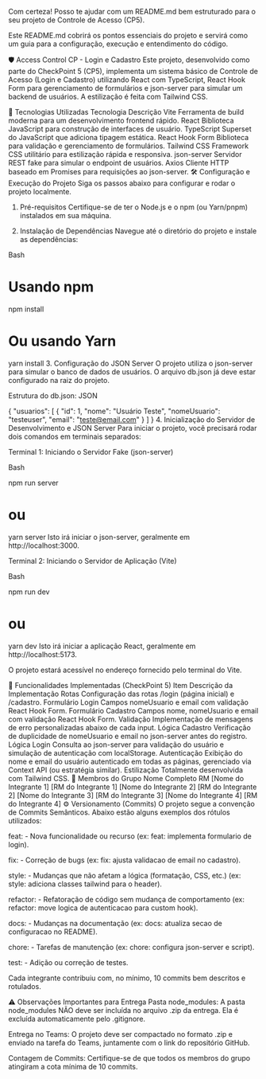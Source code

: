 Com certeza! Posso te ajudar com um README.md bem estruturado para o seu projeto de Controle de Acesso (CP5).

Este README.md cobrirá os pontos essenciais do projeto e servirá como um guia para a configuração, execução e entendimento do código.

🛡️ Access Control CP - Login e Cadastro
Este projeto, desenvolvido como parte do CheckPoint 5 (CP5), implementa um sistema básico de Controle de Acesso (Login e Cadastro) utilizando React com TypeScript, React Hook Form para gerenciamento de formulários e json-server para simular um backend de usuários. A estilização é feita com Tailwind CSS.

🚀 Tecnologias Utilizadas
Tecnologia	Descrição
Vite	Ferramenta de build moderna para um desenvolvimento frontend rápido.
React	Biblioteca JavaScript para construção de interfaces de usuário.
TypeScript	Superset do JavaScript que adiciona tipagem estática.
React Hook Form	Biblioteca para validação e gerenciamento de formulários.
Tailwind CSS	Framework CSS utilitário para estilização rápida e responsiva.
json-server	Servidor REST fake para simular o endpoint de usuários.
Axios	Cliente HTTP baseado em Promises para requisições ao json-server.
🛠️ Configuração e Execução do Projeto
Siga os passos abaixo para configurar e rodar o projeto localmente.

1. Pré-requisitos
Certifique-se de ter o Node.js e o npm (ou Yarn/pnpm) instalados em sua máquina.

2. Instalação de Dependências
Navegue até o diretório do projeto e instale as dependências:

Bash

# Usando npm
npm install

# Ou usando Yarn
yarn install
3. Configuração do JSON Server
O projeto utiliza o json-server para simular o banco de dados de usuários. O arquivo db.json já deve estar configurado na raiz do projeto.

Estrutura do db.json:
JSON

{
  "usuarios": [
    {
      "id": 1,
      "nome": "Usuário Teste",
      "nomeUsuario": "testeuser",
      "email": "teste@email.com"
    }
  ]
}
4. Inicialização do Servidor de Desenvolvimento e JSON Server
Para iniciar o projeto, você precisará rodar dois comandos em terminais separados:

Terminal 1: Iniciando o Servidor Fake (json-server)

Bash

npm run server
# ou
yarn server
Isto irá iniciar o json-server, geralmente em http://localhost:3000.

Terminal 2: Iniciando o Servidor de Aplicação (Vite)

Bash

npm run dev
# ou
yarn dev
Isto irá iniciar a aplicação React, geralmente em http://localhost:5173.

O projeto estará acessível no endereço fornecido pelo terminal do Vite.

🔑 Funcionalidades Implementadas (CheckPoint 5)
Item	Descrição da Implementação
Rotas	Configuração das rotas /login (página inicial) e /cadastro.
Formulário Login	Campos nomeUsuario e email com validação React Hook Form.
Formulário Cadastro	Campos nome, nomeUsuario e email com validação React Hook Form.
Validação	Implementação de mensagens de erro personalizadas abaixo de cada input.
Lógica Cadastro	Verificação de duplicidade de nomeUsuario e email no json-server antes do registro.
Lógica Login	Consulta ao json-server para validação do usuário e simulação de autenticação com localStorage.
Autenticação	Exibição do nome e email do usuário autenticado em todas as páginas, gerenciado via Context API (ou estratégia similar).
Estilização	Totalmente desenvolvida com Tailwind CSS.
👥 Membros do Grupo
Nome Completo	RM
[Nome do Integrante 1]	[RM do Integrante 1]
[Nome do Integrante 2]	[RM do Integrante 2]
[Nome do Integrante 3]	[RM do Integrante 3]
[Nome do Integrante 4]	[RM do Integrante 4]
⚙️ Versionamento (Commits)
O projeto segue a convenção de Commits Semânticos. Abaixo estão alguns exemplos dos rótulos utilizados:

feat: - Nova funcionalidade ou recurso (ex: feat: implementa formulario de login).

fix: - Correção de bugs (ex: fix: ajusta validacao de email no cadastro).

style: - Mudanças que não afetam a lógica (formatação, CSS, etc.) (ex: style: adiciona classes tailwind para o header).

refactor: - Refatoração de código sem mudança de comportamento (ex: refactor: move logica de autenticacao para custom hook).

docs: - Mudanças na documentação (ex: docs: atualiza secao de configuracao no README).

chore: - Tarefas de manutenção (ex: chore: configura json-server e script).

test: - Adição ou correção de testes.

Cada integrante contribuiu com, no mínimo, 10 commits bem descritos e rotulados.

⚠️ Observações Importantes para Entrega
Pasta node_modules: A pasta node_modules NÃO deve ser incluída no arquivo .zip da entrega. Ela é excluída automaticamente pelo .gitignore.

Entrega no Teams: O projeto deve ser compactado no formato .zip e enviado na tarefa do Teams, juntamente com o link do repositório GitHub.

Contagem de Commits: Certifique-se de que todos os membros do grupo atingiram a cota mínima de 10 commits.







